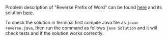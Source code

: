 Problem description of "Reverse Prefix of Word" can be found [here](https://leetcode.com/problems/reverse-prefix-of-word/) and its solution [here](https://github.com/aurimas13/Solutions-To-Problems/blob/main/LeetCode/Java%20Solutions/Reverse%20Prefix%20of%20Word/reverse.java).

To check the solution in terminal first compile Java file as `javac reverse.java`, then run the command as follows `java Solution` and it will check tests and if the solution works correctly.